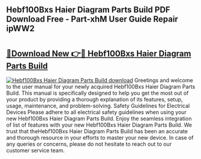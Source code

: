 ## Hebf100Bxs Haier Diagram Parts Build PDF Download Free - Part-xhM User Guide Repair ipWW2

# <h2><a href="http://dfkjbn4.blite.top/?on=Hebf100Bxs+Haier+Diagram+Parts+Build">🔗Download New 👉🔴 Hebf100Bxs Haier Diagram Parts Build</a></h2>

[![Hebf100Bxs Haier Diagram Parts Build download](https://i.imgur.com/lujVjoI.png)](http://dfkjbn4.blite.top/?on=Hebf100Bxs+Haier+Diagram+Parts+Build)
Greetings and welcome to the user manual for your newly acquired Hebf100Bxs Haier Diagram Parts Build. This manual is specifically designed to help you get the most out of your product by providing a thorough explanation of its features, setup, usage, maintenance, and problem-solving. Safety Guidelines for Electrical Devices Please adhere to all electrical safety guidelines when using your new Hebf100Bxs Haier Diagram Parts Build. Enjoy the seamless integration of list of features with your new Hebf100Bxs Haier Diagram Parts Build. We trust that theHebf100Bxs Haier Diagram Parts Build has been an accurate and thorough resource in your efforts to master your new device. In case of any queries or concerns, please do not hesitate to reach out to our customer service team.
